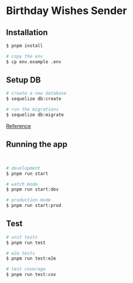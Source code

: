 # Birthday Wishes Sender

## Installation

```bash
$ pnpm install

# copy the env
$ cp env.example .env
```

## Setup DB

```bash
# create a new database
$ sequelize db:create

# run the migrations
$ sequelize db:migrate
```

[Reference](https://sequelize.org/docs/v6/other-topics/migrations/)

## Running the app

```bash


# development
$ pnpm run start

# watch mode
$ pnpm run start:dev

# production mode
$ pnpm run start:prod
```

## Test

```bash
# unit tests
$ pnpm run test

# e2e tests
$ pnpm run test:e2e

# test coverage
$ pnpm run test:cov
```